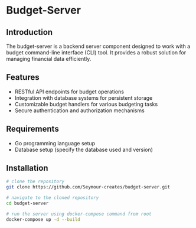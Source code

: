 # Budget-Server

## Introduction
The budget-server is a backend server component designed to work with a budget command-line interface (CLI) tool. It provides a robust solution for managing financial data efficiently.

## Features
- RESTful API endpoints for budget operations
- Integration with database systems for persistent storage
- Customizable budget handlers for various budgeting tasks
- Secure authentication and authorization mechanisms

## Requirements
- Go programming language setup
- Database setup (specify the database used and version)

## Installation
```sh
# clone the repository
git clone https://github.com/Seymour-creates/budget-server.git

# navigate to the cloned repository
cd budget-server

# run the server using docker-compose command from root
docker-compose up -d --build
